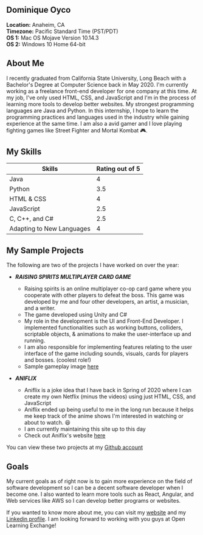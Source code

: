 Dominique Oyco
--------------

**Location:** Anaheim, CA  
**Timezone:** Pacific Standard Time (PST/PDT)  
**OS 1:** Mac OS Mojave Version 10.14.3   
**OS 2:** Windows 10 Home 64-bit

About Me
---------------
I recently graduated from California State University, Long Beach with a Bachelor's Degree at Computer Science back in May 2020. 
I'm currently working as a freelance front-end developer for one company at this time. At my job, I've only used HTML, CSS, and JavaScript 
and I'm in the process of learning more tools to develop better websites. My strongest programming languages are Java and Python. 
In this internship, I hope to learn the programming practices and languages used in the industry while gaining experience at the same time. 
I am also a avid gamer and I love playing fighting games like Street Fighter and Mortal Kombat :video_game:.

My Skills
-------------------------
Skills | Rating out of 5
------------ | -------------
Java | 4
Python | 3.5
HTML & CSS | 4
JavaScript | 2.5
C, C++, and C# | 2.5
Adapting to New Languages | 4


My Sample Projects
-------------------------
The following are two of the projects I have worked on over the year:  

- ***RAISING SPIRITS MULTIPLAYER CARD GAME***  
  - Raising spirits is an online multiplayer co-op card game where you cooperate with other players to defeat the boss. This game was developed by me 
  and four other developers, an artist, a musician, and a writer. 
  - The game developed using Unity and C#
  - My role in the development is the UI and Front-End Developer.	I implemented functionalities such as working buttons, colliders, scriptable objects,
  & animations to make the user-interface up and running.
  - I am also responsible for implementing features relating to the user interface of the game including sounds, visuals, cards for players and bosses.
  (coolest role!)  
  - Sample gameplay image [here](https://dominiqueoyco.github.io/Portfolio/Project%20Images/RAISING%20SPIRITS%203.png)

- ***ANIFLIX***
  - Aniflix is a joke idea that I have back in Spring of 2020 where I can create my own Netflix (minus the videos) using just HTML, CSS, and JavaScript
  - Aniflix ended up being useful to me in the long run because it helps me keep track of the anime shows I'm interested in watching or about to watch. :satisfied:
  - I am currently maintaining this site up to this day
  - Check out Aniflix's website [here](https://aniflix.fun)

You can view these two projects at my [Github account](https://github.com/DominiqueOyco)


Goals
-------------------------
My current goals as of right now is to gain more experience on the field of software development so I can be a decent software developer when I become one. I also wanted to learn more tools such as React, Angular, and Web services like AWS so I can develop better programs or websites.  
  
    
    
  
  
  
If you wanted to know more about me, you can visit my [website](https://dominiqueoyco.github.io/Portfolio/) and my [Linkedin profile](https://www.linkedin.com/in/dominique-oyco-27267abb/). I am looking forward to working with you guys at Open Learning Exchange!



